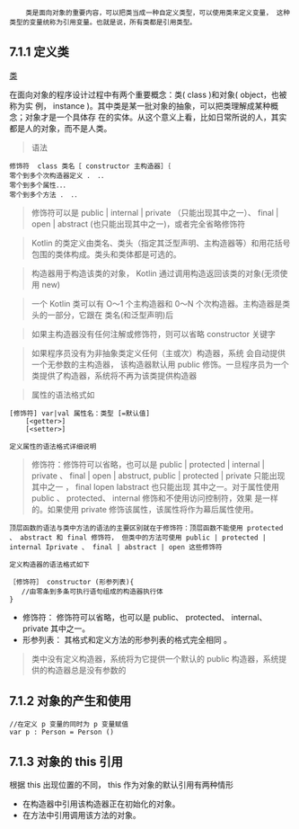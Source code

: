 ``    
类是面向对象的重要内容，可以把类当成一种自定义类型，可以使用类来定义变量，
这种类型的变量统称为引用变量。也就是说，所有类都是引用类型。
``
 ## 7.1.1 定义类
 [类](https://blog.csdn.net/a568478312/article/details/80718028)
 
 在面向对象的程序设计过程中有两个重要概念：类( class )和对象( object，也被称为实
 例， instance )。其中类是某一批对象的抽象，可以把类理解成某种概念；对象才是一个具体存
 在的实体。从这个意义上看，比如日常所说的人，其实都是人的对象，而不是人类。
 
 >语法
 
 ```text
修饰符  class 类名［ constructor 主构造器］｛
零个到多个次构造器定义 ． ．．
零个到多个属性．．．
零个到多个方法 ． ．．
```
>修饰符可以是 public | internal | private （只能出现其中之一）、 
final | open | abstract (也只能出现其中之一)，或者完全省略修饰符

>Kotlin 的类定义由类名、类头（指定其泛型声明、主构造器等）和用花括号包围的类体构成。类头和类体都是可选的。

>构造器用于构造该类的对象， Kotlin 通过调用构造返回该类的对象(无须使用 new)

>一个 Kotlin 类可以有 O～1 个主构造器和 0～N 个次构造器。主构造器是类头的一部分，它跟在 类名(和泛型声明)后

>如果主构造器没有任何注解或修饰符，则可以省略 constructor 关键字

>如果程序员没有为非抽象类定义任何（主或次）构造器，系统 会自动提供一个无参数的主构造器，
该构造器默认用 public 修饰。一旦程序员为一个类提供了构造器，系统将不再为该类提供构造器

>属性的语法格式如

```text
[修饰符] var|val 属性名：类型 [=默认值]
    [<getter>]
    [<setter>]
```
`定义属性的语法格式详细说明`

>修饰符：修饰符可以省略，也可以是 public | protected | internal | private 、 final | open |
 abstruct, public | protected | private 只能出现其中之一 ， final Iopen Iabstract 也只能出现
 其中之一。对于属性使用 public 、 protected、 internal 修饰和不使用访问控制符，效果
 是一样的。如果使用 private 修饰该属性，该属性将作为幕后属性使用。
 
 
`顶层函数的语法与类中方法的语法的主要区别就在于修饰符：顶层函数不能使用 protected 、 abstract 和 final 修饰符，
 但类中的方法可使用 public | protected | internal Iprivate 、 final | abstract | open 这些修饰符`
 
 ``定义构造器的语法格式如下``
 
 ```text
［修饰符］ constructor (形参列表){
    //由零条到多条可执行语句组成的构造器执行体
}
```

- 修饰符： 修饰符可以省略，也可以是 public、 protected、 internal、 private 其中之一。
- 形参列表： 其格式和定义方法的形参列表的格式完全相同 。
>类中没有定义构造器，系统将为它提供一个默认的 public 构造器，系统提供的构造器总是没有参数的
## 7.1.2 对象的产生和使用

```text
//在定义 p 变量的同时为 p 变量赋值
var p : Person = Person ()
```

## 7.1.3 对象的 this 引用
根据 this 出现位置的不同， this 作为对象的默认引用有两种情形

- 在构造器中引用该构造器正在初始化的对象。
- 在方法中引用调用该方法的对象。
